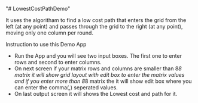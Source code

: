 "# LowestCostPathDemo" 

It uses the algoritham to find a low cost path that enters the grid from the left (at any point) and passes through
the grid to the right (at any point), moving only one column per round.


Instruction to use this Demo App

- Run the App and you will see two input boxes. The first one to enter rows and second to enter columns.
- On next screen if your matrix rows and columns are smaller than 8*8 matrix it will show grid layout with edit box 
   to enter the matrix values and if you enter more than 8*8 matrix the it will show edit box where you can enter
   the comma(,) seperated values.
- On last output screen it will shows the Lowest cost and path for it.
